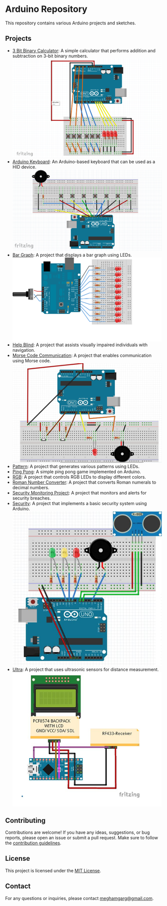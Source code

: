 # Arduino Repository

This repository contains various Arduino projects and sketches.

## Projects

- [3 Bit Binary Calculator](./3_bit_binary_calculator): A simple calculator that performs addition and subtraction on 3-bit binary numbers.
    ![Bit Binary Calculator Design](./3_bit_binary_calculator/demo.png)
- [Arduino Keyboard](./arduino_keyboard): An Arduino-based keyboard that can be used as a HID device.
    ![Arduino Keyboard Design](./arduino_keyboard/demo.PNG)
- [Bar Graph](./bar_graph): A project that displays a bar graph using LEDs.
    ![Bar Graph Design](./bar_graph/demo.png)
- [Help Blind](./help_blind): A project that assists visually impaired individuals with navigation.
- [Morse Code Communication](./morse_code_communication): A project that enables communication using Morse code.
    ![Morse Code Communication Design](./morse_code_communication/demo.JPG)
- [Pattern](./pattern): A project that generates various patterns using LEDs.
- [Ping Pong](./ping_pong): A simple ping pong game implemented on Arduino.
- [RGB](./rgb): A project that controls RGB LEDs to display different colors.
- [Roman Number Converter](./roman_number_converter): A project that converts Roman numerals to decimal numbers.
- [Security Monitoring Project](./security_monitoring_project): A project that monitors and alerts for security breaches.
- [Security](./security): A project that implements a basic security system using Arduino.
    ![Security Design](./security/demo.jpg)
- [Ultra](./ultra): A project that uses ultrasonic sensors for distance measurement.
    ![Ultra Design](./ultra/demo.JPG)

## Contributing

Contributions are welcome! If you have any ideas, suggestions, or bug reports, please open an issue or submit a pull request. Make sure to follow the [contribution guidelines](CONTRIBUTING.md).

## License

This project is licensed under the [MIT License](LICENSE).


## Contact

For any questions or inquiries, please contact [meghamgarg@gmail.com](mailto:meghamgarg@gmail.com).
